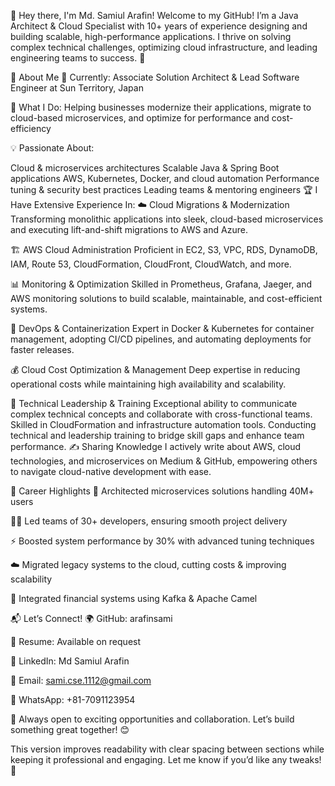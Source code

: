 👋 Hey there, I'm Md. Samiul Arafin!
Welcome to my GitHub! I’m a Java Architect & Cloud Specialist with 10+ years of experience designing and building scalable, high-performance applications. I thrive on solving complex technical challenges, optimizing cloud infrastructure, and leading engineering teams to success. 🚀

🌟 About Me
💼 Currently: Associate Solution Architect & Lead Software Engineer at Sun Territory, Japan

🎯 What I Do: Helping businesses modernize their applications, migrate to cloud-based microservices, and optimize for performance and cost-efficiency

💡 Passionate About:

Cloud & microservices architectures
Scalable Java & Spring Boot applications
AWS, Kubernetes, Docker, and cloud automation
Performance tuning & security best practices
Leading teams & mentoring engineers
🏆 I Have Extensive Experience In:
☁️ Cloud Migrations & Modernization
Transforming monolithic applications into sleek, cloud-based microservices and executing lift-and-shift migrations to AWS and Azure.

🏗 AWS Cloud Administration
Proficient in EC2, S3, VPC, RDS, DynamoDB, IAM, Route 53, CloudFormation, CloudFront, CloudWatch, and more.

📊 Monitoring & Optimization
Skilled in Prometheus, Grafana, Jaeger, and AWS monitoring solutions to build scalable, maintainable, and cost-efficient systems.

🐳 DevOps & Containerization
Expert in Docker & Kubernetes for container management, adopting CI/CD pipelines, and automating deployments for faster releases.

💰 Cloud Cost Optimization & Management
Deep expertise in reducing operational costs while maintaining high availability and scalability.

🎯 Technical Leadership & Training
Exceptional ability to communicate complex technical concepts and collaborate with cross-functional teams.
Skilled in CloudFormation and infrastructure automation tools.
Conducting technical and leadership training to bridge skill gaps and enhance team performance.
✍️ Sharing Knowledge
I actively write about AWS, cloud technologies, and microservices on Medium & GitHub, empowering others to navigate cloud-native development with ease.

📌 Career Highlights
🚀 Architected microservices solutions handling 40M+ users

👨‍💻 Led teams of 30+ developers, ensuring smooth project delivery

⚡ Boosted system performance by 30% with advanced tuning techniques

☁️ Migrated legacy systems to the cloud, cutting costs & improving scalability

🔄 Integrated financial systems using Kafka & Apache Camel

📬 Let’s Connect!
🌍 GitHub: arafinsami

📄 Resume: Available on request

💼 LinkedIn: Md Samiul Arafin

📧 Email: sami.cse.1112@gmail.com

📱 WhatsApp: +81-7091123954

🚀 Always open to exciting opportunities and collaboration. Let’s build something great together! 😊

This version improves readability with clear spacing between sections while keeping it professional and engaging. Let me know if you’d like any tweaks! 🚀
